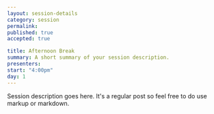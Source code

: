 ```yaml
---
layout: session-details
category: session
permalink: 
published: true
accepted: true

title: Afternoon Break
summary: A short summary of your session description.
presenters: 
start: "4:00pm"
day: 1
---
```


Session description goes here. It's a regular post so feel free to do use markup or markdown.
